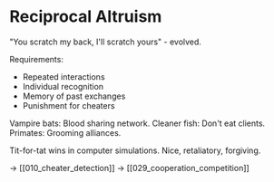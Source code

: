 # Reciprocal Altruism  

"You scratch my back, I'll scratch yours" - evolved.

Requirements:
- Repeated interactions
- Individual recognition
- Memory of past exchanges
- Punishment for cheaters

Vampire bats: Blood sharing network.
Cleaner fish: Don't eat clients.
Primates: Grooming alliances.

Tit-for-tat wins in computer simulations.
Nice, retaliatory, forgiving.

→ [[010_cheater_detection]]
→ [[029_cooperation_competition]]